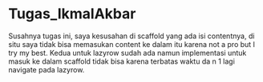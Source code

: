 # Tugas_IkmalAkbar
Susahnya tugas ini, saya kesusahan di scaffold yang ada isi contentnya, di situ saya tidak bisa memasukan content ke dalam itu karena not a pro but I try my best. Kedua untuk lazyrow sudah ada namun implementasi untuk masuk ke dalam scaffold tidak bisa karena terbatas waktu da n 1 lagi navigate pada lazyrow.
